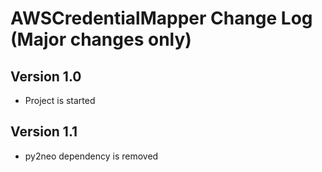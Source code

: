 # AWSCredentialMapper Change Log (Major changes only)

## Version 1.0

- Project is started

## Version 1.1

- py2neo dependency is removed